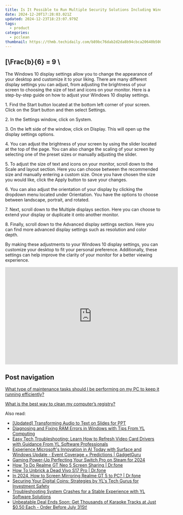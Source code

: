 ```yaml
---
title: Is It Possible to Run Multiple Security Solutions Including Windows Defender Together? Learn More Here | YL Software Advice
date: 2024-12-20T17:28:03.021Z
updated: 2024-12-23T18:23:07.979Z
tags:
  - product
categories:
  - pcclean
thumbnail: https://thmb.techidaily.com/b89bc76dab2d2da8b94cbca20640b5005a7d287429d61f6d3112ce6c1768b0a9.jpg
---
```


## \[\Frac{b}{6} = 9 \

The Windows 10 display settings allow you to change the appearance of your desktop and customize it to your liking. There are many different display settings you can adjust, from adjusting the brightness of your screen to choosing the size of text and icons on your monitor. Here is a step-by-step guide on how to adjust your Windows 10 display settings. 

1\. Find the Start button located at the bottom left corner of your screen. Click on the Start button and then select Settings.

2\. In the Settings window, click on System.

3\. On the left side of the window, click on Display. This will open up the display settings options. 

4\. You can adjust the brightness of your screen by using the slider located at the top of the page. You can also change the scaling of your screen by selecting one of the preset sizes or manually adjusting the slider.

5\. To adjust the size of text and icons on your monitor, scroll down to the Scale and layout section. Here you can choose between the recommended size and manually entering a custom size. Once you have chosen the size you would like, click the Apply button to save your changes.

6\. You can also adjust the orientation of your display by clicking the dropdown menu located under Orientation. You have the options to choose between landscape, portrait, and rotated.

7\. Next, scroll down to the Multiple displays section. Here you can choose to extend your display or duplicate it onto another monitor.

8\. Finally, scroll down to the Advanced display settings section. Here you can find more advanced display settings such as resolution and color depth. 

By making these adjustments to your Windows 10 display settings, you can customize your desktop to fit your personal preference. Additionally, these settings can help improve the clarity of your monitor for a better viewing experience.

<!-- affiliate ads begin -->
<iframe width="560" height="315" src="https://www.youtube.com/embed/JlX-G8rBs1w?si=iIhUoWAq5x3YK9rA" title="YouTube video player" frameborder="0" allow="accelerometer; autoplay; clipboard-write; encrypted-media; gyroscope; picture-in-picture; web-share" referrerpolicy="strict-origin-when-cross-origin" allowfullscreen></iframe>
<!-- affiliate ads end -->

## Post navigation

[What type of maintenance tasks should I be performing on my PC to keep it running efficiently?](https://tools.techidaily.com/pcclean/products/)

[What is the best way to clean my computer’s registry?](https://tools.techidaily.com/pcclean/products/)

<ins class="adsbygoogle"
     style="display:block"
     data-ad-format="autorelaxed"
     data-ad-client="ca-pub-7571918770474297"
     data-ad-slot="1223367746"></ins>

<ins class="adsbygoogle"
     style="display:block"
     data-ad-client="ca-pub-7571918770474297"
     data-ad-slot="8358498916"
     data-ad-format="auto"
     data-full-width-responsive="true"></ins>

<span class="atpl-alsoreadstyle">Also read:</span>
<div><ul>
<li><a href="https://article-helps.techidaily.com/updated-transforming-audio-to-text-on-slides-for-ppt/"><u>[Updated] Transforming Audio to Text on Slides for PPT</u></a></li>
<li><a href="https://fox-web3.techidaily.com/diagnosing-and-fixing-ram-errors-in-windows-with-tips-from-yl-computing/"><u>Diagnosing and Fixing RAM Errors in Windows with Tips From YL Computing</u></a></li>
<li><a href="https://win-cloud.techidaily.com/easy-tech-troubleshooting-learn-how-to-refresh-video-card-drivers-with-guidance-from-yl-software-professionals/"><u>Easy Tech Troubleshooting: Learn How to Refresh Video Card Drivers with Guidance From YL Software Professionals</u></a></li>
<li><a href="https://hardware-help.techidaily.com/experience-microsofts-innovation-in-ai-today-with-surface-and-windows-update-event-coverage-plus-predictions-gadgetguru/"><u>Experience Microsoft's Innovation in AI Today with Surface and Windows Update - Event Coverage + Predictions | GadgetGuru</u></a></li>
<li><a href="https://screen-activity-recording.techidaily.com/gaming-power-up-perfecting-your-switch-pro-on-steam-for-2024/"><u>Gaming Power-Up Perfecting Your Switch Pro on Steam for 2024</u></a></li>
<li><a href="https://screen-mirror.techidaily.com/how-to-do-realme-gt-neo-5-screen-sharing-drfone-by-drfone-android/"><u>How To Do Realme GT Neo 5 Screen Sharing | Dr.fone</u></a></li>
<li><a href="https://howto.techidaily.com/how-to-unbrick-a-dead-vivo-s17-pro-drfone-by-drfone-fix-android-problems-fix-android-problems/"><u>How To Unbrick a Dead Vivo S17 Pro | Dr.fone</u></a></li>
<li><a href="https://screen-mirror.techidaily.com/in-2024-how-to-screen-mirroring-realme-gt-5-to-pc-drfone-by-drfone-android/"><u>In 2024, How to Screen Mirroring Realme GT 5 to PC? | Dr.fone</u></a></li>
<li><a href="https://win-cloud.techidaily.com/securing-your-digital-coins-strategies-by-yls-tech-gurus-for-investment-safety/"><u>Securing Your Digital Coins: Strategies by YL's Tech Gurus for Investment Safety</u></a></li>
<li><a href="https://win-cloud.techidaily.com/troubleshooting-system-crashes-for-a-stable-experience-with-yl-software-solutions/"><u>Troubleshooting System Crashes for a Stable Experience with YL Software Solutions</u></a></li>
<li><a href="https://win-cloud.techidaily.com/unbeatable-deal-ends-soon-get-thousands-of-karaoke-tracks-at-just-050-each-order-before-july-31st/"><u>Unbeatable Deal Ends Soon: Get Thousands of Karaoke Tracks at Just $0.50 Each - Order Before July 31St!</u></a></li>
</ul></div>

